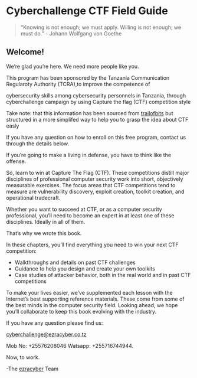 # Cyberchallenge CTF Field Guide

> “Knowing is not enough; we must apply. Willing is not enough; we must do.” - Johann Wolfgang von Goethe

## Welcome!

We’re glad you’re here. We need more people like you.

This program has been sponsored by the Tanzania Communication Regularoty Authority \(TCRA\),to improve the competence of 

cybersecurity skills among cybersecurity personnels in Tanzania, through cyberchallenge campaign by using Capture the flag \(CTF\) competition style 

Take note: that this information has been sourced from [trailofbits](https://trailofbits.github.io) but structured in a more simplifed way to help you to  grasp the idea about CTF easly 

If you have any question on how to enroll on this free program, contact us through the details below.

If you’re going to make a living in defense, you have to think like the offense.

So, learn to win at Capture The Flag \(CTF\). These competitions distill major disciplines of professional computer security work into short, objectively measurable exercises. The focus areas that CTF competitions tend to measure are vulnerability discovery, exploit creation, toolkit creation, and operational tradecraft.

Whether you want to succeed at CTF, or as a computer security professional, you’ll need to become an expert in at least one of these disciplines. Ideally in all of them.

That’s why we wrote this book.

In these chapters, you’ll find everything you need to win your next CTF competition:

* Walkthroughs and details on past CTF challenges
* Guidance to help you design and create your own toolkits
* Case studies of attacker behavior, both in the real world and in past CTF competitions

To make your lives easier, we’ve supplemented each lesson with the Internet’s best supporting reference materials. These come from some of the best minds in the computer security field. Looking ahead, we hope you’ll collaborate to keep this book evolving with the industry.

If you have any question  please find us:

cyberchallenge@ezracyber.co.tz

Mob No: +25576208046 Watsapp: +255716744944.

Now, to work.

-The [ezracyber](https://ezracyber.co.tz "A leader in Information Security") Team

